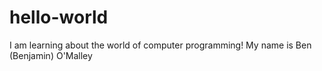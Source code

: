 # hello-world
I am learning about the world of computer programming!
My name is Ben (Benjamin) O'Malley
